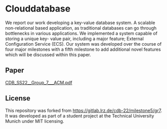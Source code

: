 # Clouddatabase

We report our work developing a key-value database system. A scalable non-relational based application, as traditional databases can go through bottlenecks in various applications. We implemented a system capable of storing a unique key- value pair, including a major feature; External Configuration Service (ECS). Our system was developed over the course of four major milestones with a fifth milestone to add additional novel features which will be discussed within this paper.

## Paper

[CDB_SS22__Group_7___ACM.pdf](https://github.com/nicodenner/clouddatabase/files/9543416/CDB_SS22__Group_7___ACM.pdf)

## License

This repository was forked from https://gitlab.lrz.de/cdb-22/milestone5/gr7. It was developed as part of a student project at the Technical University Munich under MIT licensing. 
